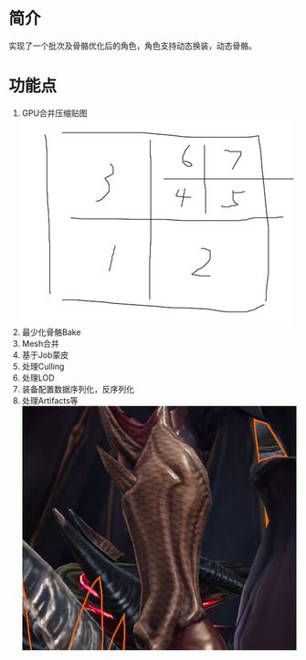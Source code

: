 
# 简介
实现了一个批次及骨骼优化后的角色，角色支持动态换装，动态骨骼。
# 功能点
1. GPU合并压缩贴图 
   ![](1.png)
2. 最少化骨骼Bake
3. Mesh合并
4. 基于Job蒙皮
5. 处理Culling
6. 处理LOD
7. 装备配置数据序列化，反序列化
8. 处理Artifacts等 
   ![](2.png)

